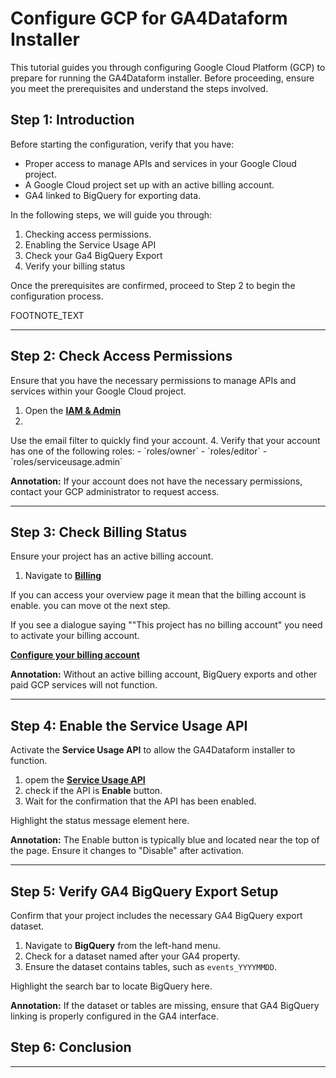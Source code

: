 # Configure GCP for GA4Dataform Installer

This tutorial guides you through configuring Google Cloud Platform (GCP) to prepare for running the GA4Dataform installer. Before proceeding, ensure you meet the prerequisites and understand the steps involved.

## Step 1: Introduction

<walkthrough-project-setup></walkthrough-project-setup>

Before starting the configuration, verify that you have:

- Proper access to manage APIs and services in your Google Cloud project.
- A Google Cloud project set up with an active billing account.
- GA4 linked to BigQuery for exporting data.

In the following steps, we will guide you through:

1. Checking access permissions.
2. Enabling the Service Usage API
3. Check your Ga4 BigQuery Export
4. Verify your billing status

Once the prerequisites are confirmed, proceed to Step 2 to begin the configuration process.

<walkthrough-tutorial-duration duration="30"></walkthrough-tutorial-duration>

<walkthrough-footnote>FOOTNOTE_TEXT</walkthrough-footnote>

<walkthrough-enable-apis apis="serviceusage"></walkthrough-enable-apis>

---

## Step 2: Check Access Permissions

Ensure that you have the necessary permissions to manage APIs and services within your Google Cloud project.

1. Open the [**IAM & Admin**](https://console.cloud.google.com/iam-admin)
2.
<walkthrough-spotlight-pointer cssSelector="[_nghost-ng-c2843449187][_ngcontent-ng-c2295059878]">
Use the email filter to quickly find your account.
</walkthrough-spotlight-pointer>
4. Verify that your account has one of the following roles:
   - `roles/owner`
   - `roles/editor`
   - `roles/serviceusage.admin`

**Annotation:** If your account does not have the necessary permissions, contact your GCP administrator to request access.

---

## Step 3: Check Billing Status

Ensure your project has an active billing account.

1. Navigate to [**Billing**](https://console.cloud.google.com/billing)  

If you can access your overview page it mean that the billing account is enable. you can move ot the next step.

If you see a dialogue saying ""This project has no billing account" you need to activate your billing account. 

[**Configure your billing account**](https://cloud.google.com/billing/docs/how-to/modify-project)

**Annotation:** Without an active billing account, BigQuery exports and other paid GCP services will not function.

---

## Step 4: Enable the Service Usage API

Activate the **Service Usage API** to allow the GA4Dataform installer to function.

1. opem the [**Service Usage API**](https://console.cloud.google.com/marketplace/product/google/serviceusage.googleapis.com)
2. check if the API is **Enable** button.
2. Wait for the confirmation that the API has been enabled.

<walkthrough-spotlight-pointer cssSelector=".mp-banner-status-message.ng-star-inserted">
Highlight the status message element here.
</walkthrough-spotlight-pointer>

**Annotation:** The Enable button is typically blue and located near the top of the page. Ensure it changes to "Disable" after activation.

---

## Step 5: Verify GA4 BigQuery Export Setup

Confirm that your project includes the necessary GA4 BigQuery export dataset.

1. Navigate to **BigQuery** from the left-hand menu.
2. Check for a dataset named after your GA4 property.
3. Ensure the dataset contains tables, such as `events_YYYYMMDD`.

<walkthrough-spotlight-pointer cssSelector="#pcc-search-container">
Highlight the search bar to locate BigQuery here.
</walkthrough-spotlight-pointer>

**Annotation:** If the dataset or tables are missing, ensure that GA4 BigQuery linking is properly configured in the GA4 interface.

## Step 6: Conclusion

<walkthrough-conclusion-trophy></walkthrough-conclusion-trophy>


---


